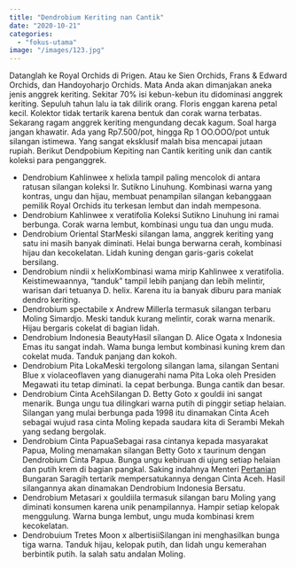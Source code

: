 ```yaml
---
title: "Dendrobium Keriting nan Cantik"
date: "2020-10-21"
categories: 
  - "fokus-utama"
image: "/images/123.jpg"
---
```


Datanglah ke Royal Orchids di Prigen. Atau ke Sien Orchids, Frans & Edward Orchids, dan Handoyoharjo Orchids. Mata Anda akan dimanjakan aneka jenis anggrek keriting. Sekitar 70% isi kebun-kebun itu didominasi anggrek keriting. Sepuluh tahun lalu ia tak dilirik orang. Floris enggan karena petal kecil. Kolektor tidak tertarik karena bentuk dan corak warna terbatas. Sekarang ragam anggrek keriting mengundang decak kagum. Soal harga jangan khawatir. Ada yang Rp7.500/pot, hingga Rp 1 OO.OOO/pot untuk silangan istimewa. Yang sangat eksklusif malah bisa mencapai jutaan rupiah. Berikut Dendpobium Kepiting nan Cantik keriting unik dan cantik koleksi para penganggrek.

- Dendrobium Kahlinwee x helixIa tampil paling mencolok di antara ratusan silangan koleksi Ir. Sutikno Linuhung. Kombinasi warna yang kontras, ungu dan hijau, membuat penampilan silangan kebanggaan pemilik Royal Orchids itu terkesan lembut dan indah mempesona.
- Dendrobium Kahlinwee x veratifolia Koleksi Sutikno Linuhung ini ramai berbunga. Corak warna lembut, kombinasi ungu tua dan ungu muda.
- Dendrobium Oriental StarMeski silangan lama, anggrek keriting yang satu ini masih banyak diminati. Helai bunga berwarna cerah, kombinasi hijau dan kecokelatan. Lidah kuning dengan garis-garis cokelat bersilang.
- Dendrobium nindii x helixKombinasi wama mirip Kahlinwee x veratifolia. Keistimewaannya, “tanduk” tampil lebih panjang dan lebih melintir, warisan dari tetuanya D. helix. Karena itu ia banyak diburu para maniak dendro keriting.
- Dendrobium spectabile x Andrew MillerIa termasuk silangan terbaru Moling Simardjo. Meski tanduk kurang melintir, corak warna menarik. Hijau bergaris cokelat di bagian lidah.
- Dendrobium Indonesia BeautyHasil silangan D. Alice Ogata x Indonesia Emas itu sangat indah. Wama bunga lembut kombinasi kuning krem dan cokelat muda. Tanduk panjang dan kokoh.
- Dendrobium Pita LokaMeski tergolong silangan lama, silangan Sentani Blue x violaceoflaven yang dianugerahi nama Pita Loka oleh Presiden Megawati itu tetap diminati. Ia cepat berbunga. Bunga cantik dan besar.
- Dendrobium Cinta AcehSilangan D. Betty Goto x gouldii ini sangat menarik. Bunga ungu tua dilingkari warna putih di pinggir setiap helaian. Silangan yang mulai berbunga pada 1998 itu dinamakan Cinta Aceh sebagai wujud rasa cinta Moling kepada saudara kita di Serambi Mekah yang sedang bergolak.
- Dendrobium Cinta PapuaSebagai rasa cintanya kepada masyarakat Papua, Moling menamakan silangan Betty Goto x taurinum dengan Dendrobium Cinta Papua. Bunga ungu kebiruan di ujung setiap helaian dan putih krem di bagian pangkal. Saking indahnya Menteri [Pertanian](http://localhost/mitra/pertanian "Pertanian") Bungaran Saragih tertarik mempersatukannya dengan Cinta Aceh. Hasil silangannya akan dinamakan Dendrobium Indonesia Bersatu.
- Dendrobium Metasari x gouldiiIa termasuk silangan baru Moling yang diminati konsumen karena unik penampilannya. Hampir setiap kelopak menggulung. Warna bunga lembut, ungu muda kombinasi krem kecokelatan.
- Dendrobuium Tretes Moon x albertisiiSilangan ini menghasilkan bunga tiga warna. Tanduk hijau, kelopak putih, dan lidah ungu kemerahan berbintik putih. Ia salah satu andalan Moling.
